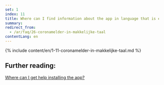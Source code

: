 ```yaml
---
set: 1
index: 11
title: Where can I find information about the app in language that is easy to understand?
summary: 
redirect_from: 
  - /ar/faq/26-coronamelder-in-makkelijke-taal
contentLang: en
---
```

{% include content/en/1-11-coronamelder-in-makkelijke-taal.md %}

## Further reading:

[Where can I get help installing the app?](/{{page.lang}}/faq/1-10-waar-kan-ik-hulp-krijgen-bij-het-installeren-van-de-app) 
